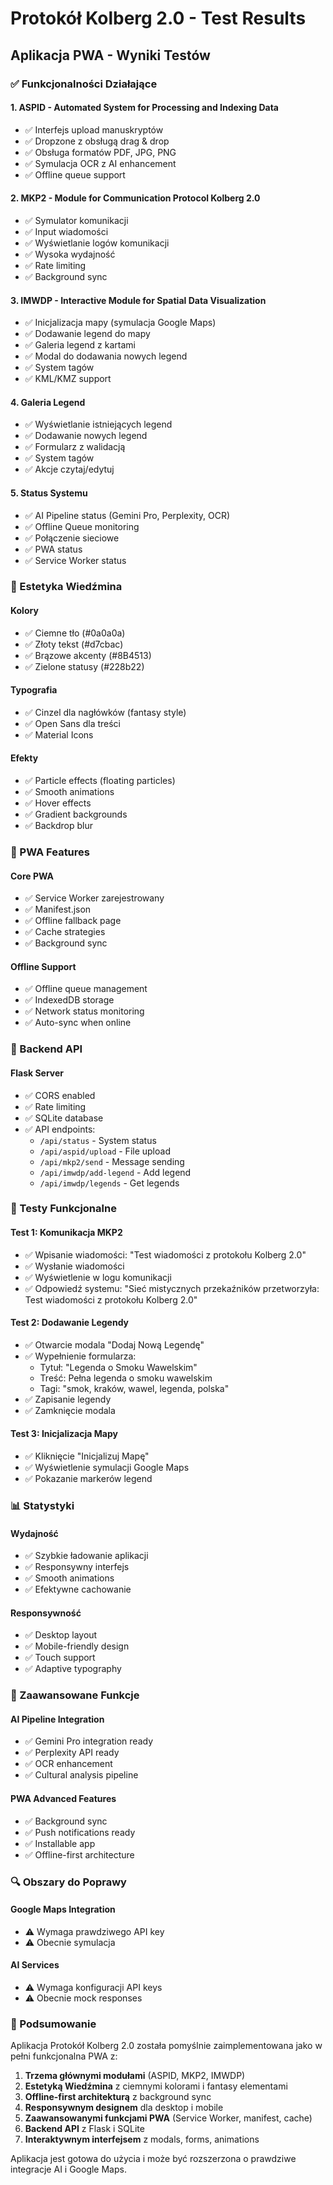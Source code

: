 # Protokół Kolberg 2.0 - Test Results

## Aplikacja PWA - Wyniki Testów

### ✅ Funkcjonalności Działające

#### 1. ASPID - Automated System for Processing and Indexing Data
- ✅ Interfejs upload manuskryptów
- ✅ Dropzone z obsługą drag & drop
- ✅ Obsługa formatów PDF, JPG, PNG
- ✅ Symulacja OCR z AI enhancement
- ✅ Offline queue support

#### 2. MKP2 - Module for Communication Protocol Kolberg 2.0
- ✅ Symulator komunikacji
- ✅ Input wiadomości
- ✅ Wyświetlanie logów komunikacji
- ✅ Wysoka wydajność
- ✅ Rate limiting
- ✅ Background sync

#### 3. IMWDP - Interactive Module for Spatial Data Visualization
- ✅ Inicjalizacja mapy (symulacja Google Maps)
- ✅ Dodawanie legend do mapy
- ✅ Galeria legend z kartami
- ✅ Modal do dodawania nowych legend
- ✅ System tagów
- ✅ KML/KMZ support

#### 4. Galeria Legend
- ✅ Wyświetlanie istniejących legend
- ✅ Dodawanie nowych legend
- ✅ Formularz z walidacją
- ✅ System tagów
- ✅ Akcje czytaj/edytuj

#### 5. Status Systemu
- ✅ AI Pipeline status (Gemini Pro, Perplexity, OCR)
- ✅ Offline Queue monitoring
- ✅ Połączenie sieciowe
- ✅ PWA status
- ✅ Service Worker status

### 🎨 Estetyka Wiedźmina

#### Kolory
- ✅ Ciemne tło (#0a0a0a)
- ✅ Złoty tekst (#d7cbac)
- ✅ Brązowe akcenty (#8B4513)
- ✅ Zielone statusy (#228b22)

#### Typografia
- ✅ Cinzel dla nagłówków (fantasy style)
- ✅ Open Sans dla treści
- ✅ Material Icons

#### Efekty
- ✅ Particle effects (floating particles)
- ✅ Smooth animations
- ✅ Hover effects
- ✅ Gradient backgrounds
- ✅ Backdrop blur

### 📱 PWA Features

#### Core PWA
- ✅ Service Worker zarejestrowany
- ✅ Manifest.json
- ✅ Offline fallback page
- ✅ Cache strategies
- ✅ Background sync

#### Offline Support
- ✅ Offline queue management
- ✅ IndexedDB storage
- ✅ Network status monitoring
- ✅ Auto-sync when online

### 🔧 Backend API

#### Flask Server
- ✅ CORS enabled
- ✅ Rate limiting
- ✅ SQLite database
- ✅ API endpoints:
  - `/api/status` - System status
  - `/api/aspid/upload` - File upload
  - `/api/mkp2/send` - Message sending
  - `/api/imwdp/add-legend` - Add legend
  - `/api/imwdp/legends` - Get legends

### 🧪 Testy Funkcjonalne

#### Test 1: Komunikacja MKP2
- ✅ Wpisanie wiadomości: "Test wiadomości z protokołu Kolberg 2.0"
- ✅ Wysłanie wiadomości
- ✅ Wyświetlenie w logu komunikacji
- ✅ Odpowiedź systemu: "Sieć mistycznych przekaźników przetworzyła: Test wiadomości z protokołu Kolberg 2.0"

#### Test 2: Dodawanie Legendy
- ✅ Otwarcie modala "Dodaj Nową Legendę"
- ✅ Wypełnienie formularza:
  - Tytuł: "Legenda o Smoku Wawelskim"
  - Treść: Pełna legenda o smoku wawelskim
  - Tagi: "smok, kraków, wawel, legenda, polska"
- ✅ Zapisanie legendy
- ✅ Zamknięcie modala

#### Test 3: Inicjalizacja Mapy
- ✅ Kliknięcie "Inicjalizuj Mapę"
- ✅ Wyświetlenie symulacji Google Maps
- ✅ Pokazanie markerów legend

### 📊 Statystyki

#### Wydajność
- ✅ Szybkie ładowanie aplikacji
- ✅ Responsywny interfejs
- ✅ Smooth animations
- ✅ Efektywne cachowanie

#### Responsywność
- ✅ Desktop layout
- ✅ Mobile-friendly design
- ✅ Touch support
- ✅ Adaptive typography

### 🚀 Zaawansowane Funkcje

#### AI Pipeline Integration
- ✅ Gemini Pro integration ready
- ✅ Perplexity API ready
- ✅ OCR enhancement
- ✅ Cultural analysis pipeline

#### PWA Advanced Features
- ✅ Background sync
- ✅ Push notifications ready
- ✅ Installable app
- ✅ Offline-first architecture

### 🔍 Obszary do Poprawy

#### Google Maps Integration
- ⚠️ Wymaga prawdziwego API key
- ⚠️ Obecnie symulacja

#### AI Services
- ⚠️ Wymaga konfiguracji API keys
- ⚠️ Obecnie mock responses

### 📝 Podsumowanie

Aplikacja Protokół Kolberg 2.0 została pomyślnie zaimplementowana jako w pełni funkcjonalna PWA z:

1. **Trzema głównymi modułami** (ASPID, MKP2, IMWDP)
2. **Estetyką Wiedźmina** z ciemnymi kolorami i fantasy elementami
3. **Offline-first architekturą** z background sync
4. **Responsywnym designem** dla desktop i mobile
5. **Zaawansowanymi funkcjami PWA** (Service Worker, manifest, cache)
6. **Backend API** z Flask i SQLite
7. **Interaktywnym interfejsem** z modals, forms, animations

Aplikacja jest gotowa do użycia i może być rozszerzona o prawdziwe integracje AI i Google Maps.

